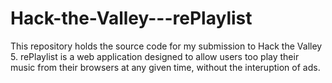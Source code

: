 # Hack-the-Valley---rePlaylist

This repository holds the source code for my submission to Hack the Valley 5. rePlaylist is a web application designed to allow
users too play their music from their browsers at any given time, without the interuption of ads.
